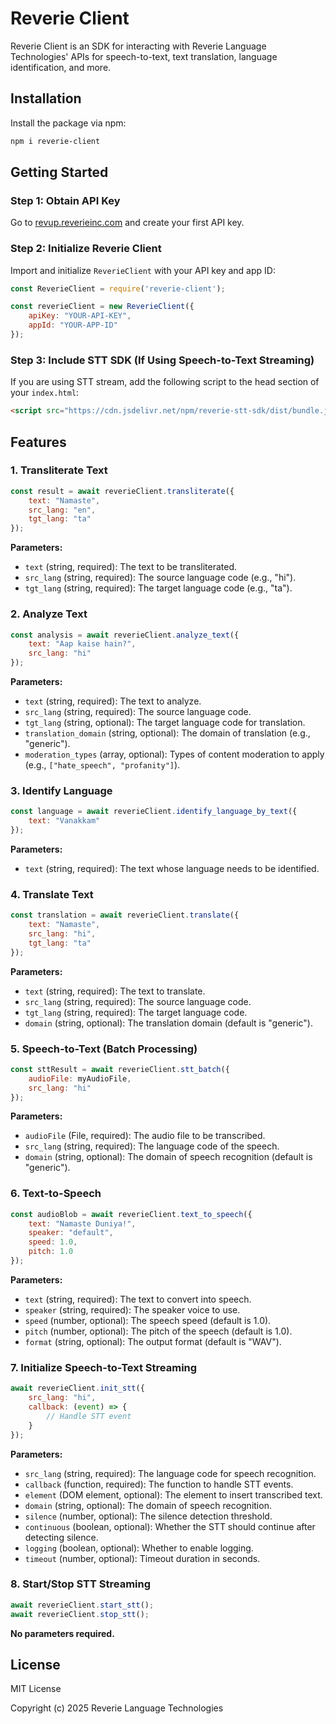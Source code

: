 # Reverie Client

Reverie Client is an SDK for interacting with Reverie Language Technologies' APIs for speech-to-text, text translation, language identification, and more.

## Installation

Install the package via npm:

```sh
npm i reverie-client
```

## Getting Started

### Step 1: Obtain API Key

Go to [revup.reverieinc.com](https://revup.reverieinc.com) and create your first API key.

### Step 2: Initialize Reverie Client

Import and initialize `ReverieClient` with your API key and app ID:

```javascript
const ReverieClient = require('reverie-client');

const reverieClient = new ReverieClient({
    apiKey: "YOUR-API-KEY",
    appId: "YOUR-APP-ID"
});
```

### Step 3: Include STT SDK (If Using Speech-to-Text Streaming)

If you are using STT stream, add the following script to the head section of your `index.html`:

```html
<script src="https://cdn.jsdelivr.net/npm/reverie-stt-sdk/dist/bundle.js"></script>
```

## Features

### 1. Transliterate Text

```javascript
const result = await reverieClient.transliterate({
    text: "Namaste",
    src_lang: "en",
    tgt_lang: "ta"
});
```

**Parameters:**
- `text` (string, required): The text to be transliterated.
- `src_lang` (string, required): The source language code (e.g., "hi").
- `tgt_lang` (string, required): The target language code (e.g., "ta").

### 2. Analyze Text

```javascript
const analysis = await reverieClient.analyze_text({
    text: "Aap kaise hain?",
    src_lang: "hi"
});
```

**Parameters:**
- `text` (string, required): The text to analyze.
- `src_lang` (string, required): The source language code.
- `tgt_lang` (string, optional): The target language code for translation.
- `translation_domain` (string, optional): The domain of translation (e.g., "generic").
- `moderation_types` (array, optional): Types of content moderation to apply (e.g., `["hate_speech", "profanity"]`).

### 3. Identify Language

```javascript
const language = await reverieClient.identify_language_by_text({
    text: "Vanakkam"
});
```

**Parameters:**
- `text` (string, required): The text whose language needs to be identified.

### 4. Translate Text

```javascript
const translation = await reverieClient.translate({
    text: "Namaste",
    src_lang: "hi",
    tgt_lang: "ta"
});
```

**Parameters:**
- `text` (string, required): The text to translate.
- `src_lang` (string, required): The source language code.
- `tgt_lang` (string, required): The target language code.
- `domain` (string, optional): The translation domain (default is "generic").

### 5. Speech-to-Text (Batch Processing)

```javascript
const sttResult = await reverieClient.stt_batch({
    audioFile: myAudioFile,
    src_lang: "hi"
});
```

**Parameters:**
- `audioFile` (File, required): The audio file to be transcribed.
- `src_lang` (string, required): The language code of the speech.
- `domain` (string, optional): The domain of speech recognition (default is "generic").

### 6. Text-to-Speech

```javascript
const audioBlob = await reverieClient.text_to_speech({
    text: "Namaste Duniya!",
    speaker: "default",
    speed: 1.0,
    pitch: 1.0
});
```

**Parameters:**
- `text` (string, required): The text to convert into speech.
- `speaker` (string, required): The speaker voice to use.
- `speed` (number, optional): The speech speed (default is 1.0).
- `pitch` (number, optional): The pitch of the speech (default is 1.0).
- `format` (string, optional): The output format (default is "WAV").

### 7. Initialize Speech-to-Text Streaming

```javascript
await reverieClient.init_stt({
    src_lang: "hi",
    callback: (event) => {
        // Handle STT event
    }
});
```

**Parameters:**
- `src_lang` (string, required): The language code for speech recognition.
- `callback` (function, required): The function to handle STT events.
- `element` (DOM element, optional): The element to insert transcribed text.
- `domain` (string, optional): The domain of speech recognition.
- `silence` (number, optional): The silence detection threshold.
- `continuous` (boolean, optional): Whether the STT should continue after detecting silence.
- `logging` (boolean, optional): Whether to enable logging.
- `timeout` (number, optional): Timeout duration in seconds.

### 8. Start/Stop STT Streaming

```javascript
await reverieClient.start_stt();
await reverieClient.stop_stt();
```

**No parameters required.**

## License

MIT License

Copyright (c) 2025 Reverie Language Technologies

